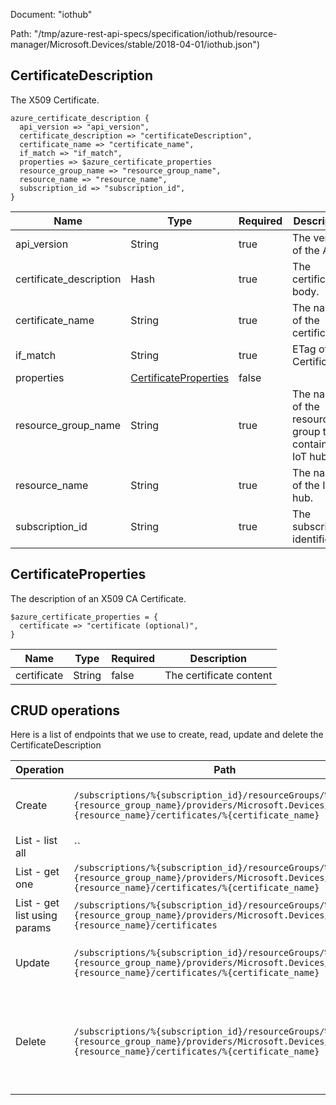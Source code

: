 Document: "iothub"


Path: "/tmp/azure-rest-api-specs/specification/iothub/resource-manager/Microsoft.Devices/stable/2018-04-01/iothub.json")

## CertificateDescription

The X509 Certificate.

```puppet
azure_certificate_description {
  api_version => "api_version",
  certificate_description => "certificateDescription",
  certificate_name => "certificate_name",
  if_match => "if_match",
  properties => $azure_certificate_properties
  resource_group_name => "resource_group_name",
  resource_name => "resource_name",
  subscription_id => "subscription_id",
}
```

| Name        | Type           | Required       | Description       |
| ------------- | ------------- | ------------- | ------------- |
|api_version | String | true | The version of the API. |
|certificate_description | Hash | true | The certificate body. |
|certificate_name | String | true | The name of the certificate |
|if_match | String | true | ETag of the Certificate. |
|properties | [CertificateProperties](#certificateproperties) | false |  |
|resource_group_name | String | true | The name of the resource group that contains the IoT hub. |
|resource_name | String | true | The name of the IoT hub. |
|subscription_id | String | true | The subscription identifier. |
        
## CertificateProperties

The description of an X509 CA Certificate.

```puppet
$azure_certificate_properties = {
  certificate => "certificate (optional)",
}
```

| Name        | Type           | Required       | Description       |
| ------------- | ------------- | ------------- | ------------- |
|certificate | String | false | The certificate content |



## CRUD operations

Here is a list of endpoints that we use to create, read, update and delete the CertificateDescription

| Operation | Path | Verb | Description | OperationID |
| ------------- | ------------- | ------------- | ------------- | ------------- |
|Create|`/subscriptions/%{subscription_id}/resourceGroups/%{resource_group_name}/providers/Microsoft.Devices/IotHubs/%{resource_name}/certificates/%{certificate_name}`|Put|Adds new or replaces existing certificate.|Certificates_CreateOrUpdate|
|List - list all|``||||
|List - get one|`/subscriptions/%{subscription_id}/resourceGroups/%{resource_group_name}/providers/Microsoft.Devices/IotHubs/%{resource_name}/certificates/%{certificate_name}`|Get|Returns the certificate.|Certificates_Get|
|List - get list using params|`/subscriptions/%{subscription_id}/resourceGroups/%{resource_group_name}/providers/Microsoft.Devices/IotHubs/%{resource_name}/certificates`|Get|Returns the list of certificates.|Certificates_ListByIotHub|
|Update|`/subscriptions/%{subscription_id}/resourceGroups/%{resource_group_name}/providers/Microsoft.Devices/IotHubs/%{resource_name}/certificates/%{certificate_name}`|Put|Adds new or replaces existing certificate.|Certificates_CreateOrUpdate|
|Delete|`/subscriptions/%{subscription_id}/resourceGroups/%{resource_group_name}/providers/Microsoft.Devices/IotHubs/%{resource_name}/certificates/%{certificate_name}`|Delete|Deletes an existing X509 certificate or does nothing if it does not exist.|Certificates_Delete|
